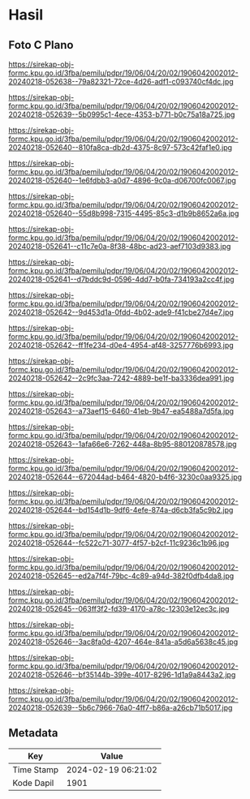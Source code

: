 # Hasil

## Foto C Plano

https://sirekap-obj-formc.kpu.go.id/3fba/pemilu/pdpr/19/06/04/20/02/1906042002012-20240218-052638--79a82321-72ce-4d26-adf1-c093740cf4dc.jpg

https://sirekap-obj-formc.kpu.go.id/3fba/pemilu/pdpr/19/06/04/20/02/1906042002012-20240218-052639--5b0995c1-4ece-4353-b771-b0c75a18a725.jpg

https://sirekap-obj-formc.kpu.go.id/3fba/pemilu/pdpr/19/06/04/20/02/1906042002012-20240218-052640--810fa8ca-db2d-4375-8c97-573c42faf1e0.jpg

https://sirekap-obj-formc.kpu.go.id/3fba/pemilu/pdpr/19/06/04/20/02/1906042002012-20240218-052640--1e6fdbb3-a0d7-4896-9c0a-d06700fc0067.jpg

https://sirekap-obj-formc.kpu.go.id/3fba/pemilu/pdpr/19/06/04/20/02/1906042002012-20240218-052640--55d8b998-7315-4495-85c3-d1b9b8652a6a.jpg

https://sirekap-obj-formc.kpu.go.id/3fba/pemilu/pdpr/19/06/04/20/02/1906042002012-20240218-052641--c11c7e0a-8f38-48bc-ad23-aef7103d9383.jpg

https://sirekap-obj-formc.kpu.go.id/3fba/pemilu/pdpr/19/06/04/20/02/1906042002012-20240218-052641--d7bddc9d-0596-4dd7-b0fa-734193a2cc4f.jpg

https://sirekap-obj-formc.kpu.go.id/3fba/pemilu/pdpr/19/06/04/20/02/1906042002012-20240218-052642--9d453d1a-0fdd-4b02-ade9-f41cbe27d4e7.jpg

https://sirekap-obj-formc.kpu.go.id/3fba/pemilu/pdpr/19/06/04/20/02/1906042002012-20240218-052642--ff1fe234-d0e4-4954-af48-3257776b6993.jpg

https://sirekap-obj-formc.kpu.go.id/3fba/pemilu/pdpr/19/06/04/20/02/1906042002012-20240218-052642--2c9fc3aa-7242-4889-be1f-ba3336dea991.jpg

https://sirekap-obj-formc.kpu.go.id/3fba/pemilu/pdpr/19/06/04/20/02/1906042002012-20240218-052643--a73aef15-6460-41eb-9b47-ea5488a7d5fa.jpg

https://sirekap-obj-formc.kpu.go.id/3fba/pemilu/pdpr/19/06/04/20/02/1906042002012-20240218-052643--1afa66e6-7262-448a-8b95-880120878578.jpg

https://sirekap-obj-formc.kpu.go.id/3fba/pemilu/pdpr/19/06/04/20/02/1906042002012-20240218-052644--672044ad-b464-4820-b4f6-3230c0aa9325.jpg

https://sirekap-obj-formc.kpu.go.id/3fba/pemilu/pdpr/19/06/04/20/02/1906042002012-20240218-052644--bd154d1b-9df6-4efe-874a-d6cb3fa5c9b2.jpg

https://sirekap-obj-formc.kpu.go.id/3fba/pemilu/pdpr/19/06/04/20/02/1906042002012-20240218-052644--fc522c71-3077-4f57-b2cf-11c9236c1b96.jpg

https://sirekap-obj-formc.kpu.go.id/3fba/pemilu/pdpr/19/06/04/20/02/1906042002012-20240218-052645--ed2a7f4f-79bc-4c89-a94d-382f0dfb4da8.jpg

https://sirekap-obj-formc.kpu.go.id/3fba/pemilu/pdpr/19/06/04/20/02/1906042002012-20240218-052645--063ff3f2-fd39-4170-a78c-12303e12ec3c.jpg

https://sirekap-obj-formc.kpu.go.id/3fba/pemilu/pdpr/19/06/04/20/02/1906042002012-20240218-052646--3ac8fa0d-4207-464e-841a-a5d6a5638c45.jpg

https://sirekap-obj-formc.kpu.go.id/3fba/pemilu/pdpr/19/06/04/20/02/1906042002012-20240218-052646--bf35144b-399e-4017-8296-1d1a9a8443a2.jpg

https://sirekap-obj-formc.kpu.go.id/3fba/pemilu/pdpr/19/06/04/20/02/1906042002012-20240218-052639--5b6c7966-76a0-4ff7-b86a-a26cb71b5017.jpg


## Metadata

| Key        | Value               |
| ---------- | ------------------- |
| Time Stamp | 2024-02-19 06:21:02 |
| Kode Dapil | 1901                |



